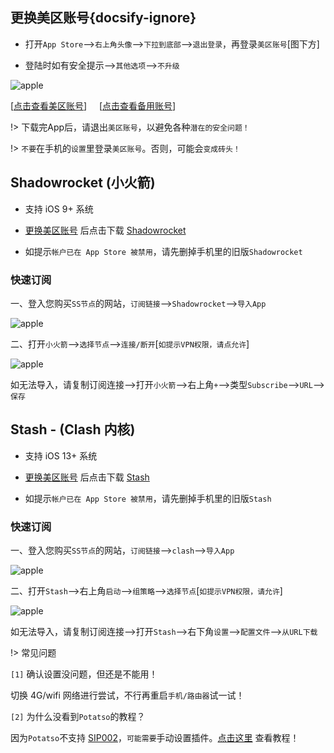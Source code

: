 ## 更换美区账号{docsify-ignore}

* 打开`App Store`-->`右上角头像`-->`下拉到底部`-->`退出登录`，再登录`美区账号`[图下方]

* 登陆时如有安全提示-->`其他选项`-->`不升级`

![apple](media/apple/id.jpg ':size=360')

[<a href="javascript:getid(0);">点击查看美区账号</a>] &nbsp;&nbsp;&nbsp;&nbsp;[<a href="javascript:getid(1);">点击查看备用账号</a>]

<div style="color:Blue" id="jsonTip"></div>

!> 下载完App后，请退出`美区账号`，以避免各种`潜在的安全问题！`

!> `不要`在手机的`设置`里登录`美区账号`。否则，可能会`变成砖头！`

## Shadowrocket (小火箭)

* 支持 iOS 9+ 系统

* [更换美区账号](ios?id=更换美区账号) 后点击下载 [Shadowrocket](https://apps.apple.com/us/app/shadowrocket/id932747118)

* 如提示`帐户已在 App Store 被禁用`，请先删掉手机里的旧版`Shadowrocket`

### 快速订阅

一、登入您购买`SS节点`的网站，`订阅链接`-->`Shadowrocket`-->`导入App`

![apple](media/apple/srsub_1.jpg ':size=360')

二、打开`小火箭`-->`选择节点`-->`连接/断开`[`如提示VPN权限，请点允许`]

![apple](media/apple/srsub_2.jpg ':size=360')

如无法导入，请复制订阅连接-->打开`小火箭`-->右上角`+`-->类型`Subscribe`-->`URL`-->`保存`

## Stash - (Clash 内核)

* 支持 iOS 13+ 系统

* [更换美区账号](ios?id=更换美区账号) 后点击下载 [Stash](https://apps.apple.com/us/app/stash-rule-based-proxy/id1596063349)

* 如提示`帐户已在 App Store 被禁用`，请先删掉手机里的旧版`Stash`

### 快速订阅

一、登入您购买`SS节点`的网站，`订阅链接`-->`clash`-->`导入App`

![apple](media/apple/stash_1.jpg ':size=360')

二、打开`Stash`-->右上角`启动`-->`组策略`-->`选择节点`[`如提示VPN权限，请允许`]

![apple](media/apple/stash_2.jpg ':size=360')

如无法导入，请复制订阅连接-->打开`Stash`-->右下角`设置`-->`配置文件`-->`从URL下载`

!> 常见问题

`[1]` 确认设置没问题，但还是不能用！

切换 4G/wifi 网络进行尝试，不行再重启`手机/路由器`试一试！

`[2]` 为什么没看到`Potatso`的教程？

因为`Potatso`不支持 <a href="https://shadowsocks.org/en/wiki/SIP002-URI-Scheme.html" target="_blank">SIP002</a>，`可能需要`手动设置插件。[点击这里](potatso) 查看教程！
